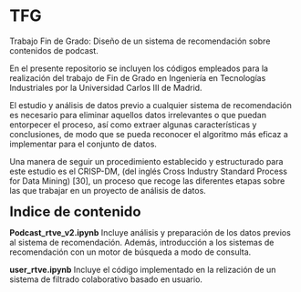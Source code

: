 # TFG
Trabajo Fin de Grado: Diseño de un sistema de recomendación sobre contenidos de podcast.


En el presente repositorio se incluyen los códigos empleados para la realización del trabajo de Fin de Grado en Ingeniería en Tecnologías Industriales por la Universidad Carlos III de Madrid.

El estudio y análisis de datos previo a cualquier sistema de recomendación es necesario para eliminar aquellos datos irrelevantes o que puedan entorpecer el proceso, así como extraer algunas características y conclusiones, de modo que se pueda reconocer el algoritmo más eficaz a implementar para el conjunto de datos.

Una manera de seguir un procedimiento establecido y estructurado para este estudio es el CRISP-DM, (del inglés Cross Industry Standard Process for Data Mining) [30], un proceso que recoge las diferentes etapas sobre las que trabajar en un proyecto de análisis de datos.


<FONT SIZE=5>**Indice de contenido**</font>

__Podcast_rtve_v2.ipynb__
Incluye análisis y preparación de los datos previos al sistema de recomendación. Además, introducción a los sistemas de recomendación con un motor de búsqueda a modo de consulta.

__user_rtve.ipynb__
Incluye el código implementado en la relización de un sistema de filtrado colaborativo basado en usuario.


